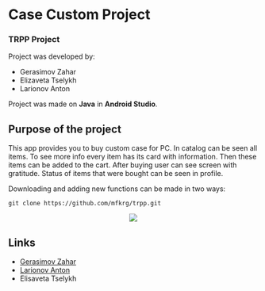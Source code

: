 #   Case Custom Project
### TRPP Project


Project was developed by:
- Gerasimov Zahar
- Elizaveta Tselykh
- Larionov Anton

Project was made on ****Java**** in ****Android Studio****.



## Purpose of the project

This app provides you to buy custom case for PC. In catalog can be seen all items. To see more info every item has its card with information. Then these items can be added to the cart. After buying user can see screen with gratitude. Status of items that were bought can be seen in profile. 

Downloading and adding new functions can be made in two ways:

```commandline
git clone https://github.com/mfkrg/trpp.git
```

<p align="center">
<img src="https://pasteboard.co/r5xNkWmXlxDT.png">


## Links
- [Gerasimov Zahar](https://github.com/mfkrg)
- [Larionov Anton](https://github.com/payne3105)
- Elisaveta Tselykh
